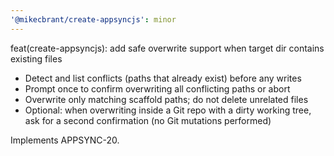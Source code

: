 ```yaml
---
'@mikecbrant/create-appsyncjs': minor
---
```


feat(create-appsyncjs): add safe overwrite support when target dir contains existing files

- Detect and list conflicts (paths that already exist) before any writes
- Prompt once to confirm overwriting all conflicting paths or abort
- Overwrite only matching scaffold paths; do not delete unrelated files
- Optional: when overwriting inside a Git repo with a dirty working tree, ask for a second confirmation (no Git mutations performed)

Implements APPSYNC-20.
